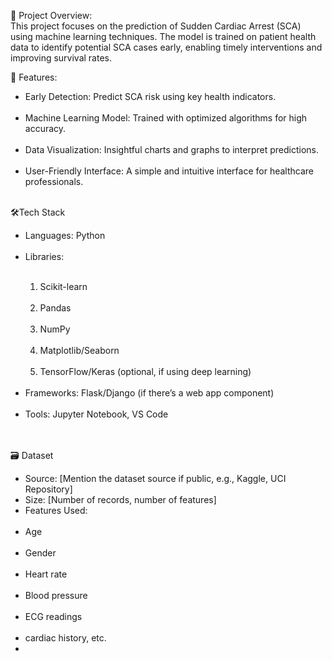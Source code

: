 📌 Project Overview:
<br>
This project focuses on the prediction of Sudden Cardiac Arrest (SCA) using machine learning techniques. The model is trained on patient health data to identify potential SCA cases early, enabling timely interventions and improving survival rates.

🚀 Features:
<br>
<ul>
<li>Early Detection: Predict SCA risk using key health indicators.</li>
<br>
<li>Machine Learning Model: Trained with optimized algorithms for high accuracy.</li>
<br>
<li>Data Visualization: Insightful charts and graphs to interpret predictions.</li>
<br>
<li>User-Friendly Interface: A simple and intuitive interface for healthcare professionals.</li>
</ul><br>
🛠️Tech Stack
  <br>
  <ul>
<li>Languages: Python</li>
  <br>
<li>Libraries:</li>
  <br>
<ol>
   <li>Scikit-learn</li>
  <br>
<li>Pandas</li>
  <br>
<li>NumPy</li><br>
<li>Matplotlib/Seaborn</li><br>
<li>TensorFlow/Keras (optional, if using deep learning)</li><br>
</ol>
<li>Frameworks: Flask/Django (if there’s a web app component)</li><br>
<li>Tools: Jupyter Notebook, VS Code</li><br>
</ul><br>
🗃️ Dataset<br>
<ul>
<li>Source: [Mention the dataset source if public, e.g., Kaggle, UCI Repository]
</li>
<li>Size: [Number of records, number of features]</li>
<li>Features Used:</li><br>
<li>Age</li><br>
<li>Gender</li><br>
<li>Heart rate</li><br>
<li>Blood pressure</li><br>
<li>ECG readings</li><br>
<li> cardiac history, etc.<li>
</ul>
<br>
